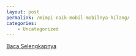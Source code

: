 ```yaml
---
layout: post
permalink: /mimpi-naik-mobil-mobilnya-hilang/
categories:
    - Uncategorized
---
```


[Baca Selengkapnya](/02)